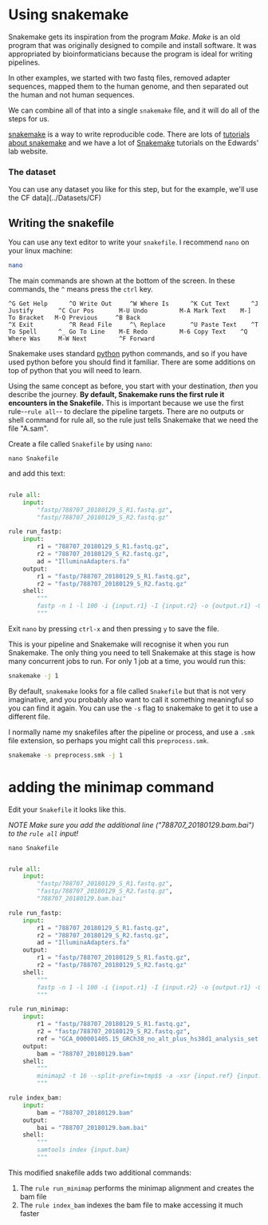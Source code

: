 # Using snakemake

Snakemake gets its inspiration from the program _Make_.
_Make_ is an old program that was originally designed to compile and install software.
It was appropriated by bioinformaticians because the program is ideal for writing pipelines.

In other examples, we started with two fastq files, removed adapter sequences, mapped them to the human genome, and then separated out the human and not human sequences.

We can combine all of that into a single `snakemake` file, and it will do all of the steps for us.

[snakemake](https://snakemake.readthedocs.io/en/stable/) is a way to write reproducible code. There are lots of [tutorials about snakemake](https://www.google.com/search?q=snakemake+tutorial) and we have a lot of [Snakemake](https://edwards.flinders.edu.au/?s=snakemake) tutorials on the Edwards' lab website.

### The dataset

You can use any dataset you like for this step, but for the example, we'll use the CF data](../Datasets/CF)

## Writing the snakefile


You can use any text editor to write your `snakefile`. I recommend `nano` on your linux machine:

```bash
nano
```

The main commands are shown at the bottom of the screen. In these commands, the `^` means press the `ctrl` key.

```
^G Get Help      ^O Write Out     ^W Where Is      ^K Cut Text      ^J Justify       ^C Cur Pos       M-U Undo         M-A Mark Text    M-] To Bracket   M-Q Previous     ^B Back
^X Exit          ^R Read File     ^\ Replace       ^U Paste Text    ^T To Spell      ^_ Go To Line    M-E Redo         M-6 Copy Text    ^Q Where Was     M-W Next         ^F Forward
```


Snakemake uses standard [python](https://www.python.org/) python commands, and so if you have used python before you should find it familiar. There are some additions on top of python that you will need to learn.

Using the same concept as before, you start with your destination, _then_ you describe the journey.
__By default, Snakemake runs the first rule it encounters in the Snakefile.__
This is important because we use the first rule--`rule all`-- to declare the pipeline targets.
There are no outputs or shell command for rule all,
so the rule just tells Snakemake that we need the file "A.sam".

Create a file called `Snakefile` by using `nano`:

```
nano Snakefile
```

and add this text:


```python

rule all:
    input:
        "fastp/788707_20180129_S_R1.fastq.gz",
        "fastp/788707_20180129_S_R2.fastq.gz"

rule run_fastp:
    input:
        r1 = "788707_20180129_S_R1.fastq.gz",
        r2 = "788707_20180129_S_R2.fastq.gz",
        ad = "IlluminaAdapters.fa"
    output:
        r1 = "fastp/788707_20180129_S_R1.fastq.gz",
        r2 = "fastp/788707_20180129_S_R2.fastq.gz"
    shell:
        """
        fastp -n 1 -l 100 -i {input.r1} -I {input.r2} -o {output.r1} -O {output.r2} --adapter_fasta {input.ad}
        """
```

Exit `nano` by pressing `ctrl-x` and then pressing `y` to save the file.

This is your pipeline and Snakemake will recognise it when you run Snakemake.
The only thing you need to tell Snakemake at this stage is how many concurrent jobs to run.
For only 1 job at a time, you would run this:

```bash
snakemake -j 1
```

By default, `snakemake` looks for a file called `Snakefile` but that is not very imaginative, and you probably also want to call it something meaningful so you can find it again. You can use the `-s` flag to snakemake to get it to use a different file.

I normally name my snakefiles after the pipeline or process, and use a `.smk` file extension, so perhaps you might call this `preprocess.smk`. 


```bash 
snakemake -s preprocess.smk -j 1
```

# adding the minimap command

Edit your `Snakefile` it looks like this. 

*NOTE Make sure you add the additional line ("788707_20180129.bam.bai") to the `rule all` input!*

```
nano Snakefile
```

```python

rule all:
    input:
        "fastp/788707_20180129_S_R1.fastq.gz",
        "fastp/788707_20180129_S_R2.fastq.gz",
        "788707_20180129.bam.bai"

rule run_fastp:
    input:
        r1 = "788707_20180129_S_R1.fastq.gz",
        r2 = "788707_20180129_S_R2.fastq.gz",
        ad = "IlluminaAdapters.fa"
    output:
        r1 = "fastp/788707_20180129_S_R1.fastq.gz",
        r2 = "fastp/788707_20180129_S_R2.fastq.gz"
    shell:
        """
        fastp -n 1 -l 100 -i {input.r1} -I {input.r2} -o {output.r1} -O {output.r2} --adapter_fasta {input.ad}
        """

rule run_minimap:
    input:
        r1 = "fastp/788707_20180129_S_R1.fastq.gz",
        r2 = "fastp/788707_20180129_S_R2.fastq.gz",
        ref = "GCA_000001405.15_GRCh38_no_alt_plus_hs38d1_analysis_set.fna.gz"
    output:
        bam = "788707_20180129.bam"
    shell:
        """
        minimap2 -t 16 --split-prefix=tmp$$ -a -xsr {input.ref} {input.r1} {input.r2} | samtools view -bh | samtools sort -o {output.bam}
        """

rule index_bam:
    input:
        bam = "788707_20180129.bam"
    output:
        bai = "788707_20180129.bam.bai"
    shell:
        """
        samtools index {input.bam}
        """

```


This modified snakefile adds two additional commands:

1. The `rule run_minimap` performs the minimap alignment and creates the bam file
2. The `rule index_bam` indexes the bam file to make accessing it much faster













